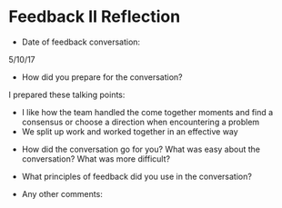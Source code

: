 # Feedback II Reflection

* Date of feedback conversation: 

5/10/17

* How did you prepare for the conversation? 

I prepared these talking points:
  - I like how the team handled the come together moments and find a consensus or choose a direction when encountering a problem
  - We split up work and worked together in an effective way

* How did the conversation go for you? What was easy about the conversation? What was more difficult? 

* What principles of feedback did you use in the conversation?

* Any other comments:
